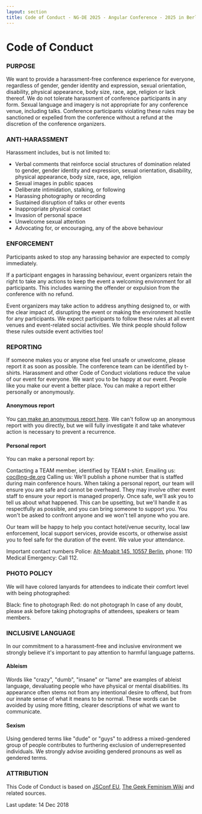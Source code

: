 ```yaml
---
layout: section
title: Code of Conduct - NG-DE 2025 - Angular Conference - 2025 in Berlin
---
```

# Code of Conduct

### PURPOSE

We want to provide a harassment-free conference experience for everyone, regardless of gender, gender identity and expression, sexual orientation, disability, physical appearance, body size, race, age, religion or lack thereof. We do not tolerate harassment of conference participants in any form. Sexual language and imagery is not appropriate for any conference venue, including talks. Conference participants violating these rules may be sanctioned or expelled from the conference without a refund at the discretion of the conference organizers.

### ANTI-HARASSMENT

Harassment includes, but is not limited to:

* Verbal comments that reinforce social structures of domination related to gender, gender identity and expression, sexual orientation, disability, physical appearance, body size, race, age, religion
* Sexual images in public spaces
* Deliberate intimidation, stalking, or following
* Harassing photography or recording
* Sustained disruption of talks or other events
* Inappropriate physical contact
* Invasion of personal space
* Unwelcome sexual attention
* Advocating for, or encouraging, any of the above behaviour

### ENFORCEMENT

Participants asked to stop any harassing behavior are expected to comply immediately.

If a participant engages in harassing behaviour, event organizers retain the right to take any actions to keep the event a welcoming environment for all participants. This includes warning the offender or expulsion from the conference with no refund.

Event organizers may take action to address anything designed to, or with the clear impact of, disrupting the event or making the environment hostile for any participants. We expect participants to follow these rules at all event venues and event-related social activities. We think people should follow these rules outside event activities too!

### REPORTING

If someone makes you or anyone else feel unsafe or unwelcome, please report it as soon as possible. The conference team can be identified by t-shirts. Harassment and other Code of Conduct violations reduce the value of our event for everyone. We want you to be happy at our event. People like you make our event a better place. You can make a report either personally or anonymously.

#### Anonymous report

You [can make an anonymous report here](https://docs.google.com/forms/d/e/1FAIpQLSf09UWQ8WJVoE4X84buLHd26O37SMC-PFRoCFHSFdfCVJz8gw/viewform). We can't follow up an anonymous report with you directly, but we will fully investigate it and take whatever action is necessary to prevent a recurrence.

#### Personal report

You can make a personal report by:

Contacting a TEAM member, identified by TEAM t-shirt.
Emailing us: [coc@ng-de.org](mailto:coc@ng-de.org)
Calling us: We'll publish a phone number that is staffed during main conference hours.
When taking a personal report, our team will ensure you are safe and cannot be overheard. They may involve other event staff to ensure your report is managed properly. Once safe, we'll ask you to tell us about what happened. This can be upsetting, but we'll handle it as respectfully as possible, and you can bring someone to support you. You won't be asked to confront anyone and we won't tell anyone who you are.

Our team will be happy to help you contact hotel/venue security, local law enforcement, local support services, provide escorts, or otherwise assist you to feel safe for the duration of the event. We value your attendance.

Important contact numbers
Police: [Alt-Moabit 145, 10557 Berlin](https://goo.gl/maps/Ty5NpQbTULM2), phone: 110
Medical Emergency: Call 112.

### PHOTO POLICY

We will have colored lanyards for attendees to indicate their comfort level with being photographed:

Black: fine to photograph
Red: do not photograph
In case of any doubt, please ask before taking photographs of attendees, speakers or team members.

### INCLUSIVE LANGUAGE

In our commitment to a harassment-free and inclusive environment we strongly believe it's important to pay attention to harmful language patterns.

#### Ableism

Words like "crazy", "dumb", "insane" or "lame" are examples of ableist language, devaluating people who have physical or mental disabilities. Its appearance often stems not from any intentional desire to offend, but from our innate sense of what it means to be normal. These words can be avoided by using more fitting, clearer descriptions of what we want to communicate.

#### Sexism

Using gendered terms like "dude" or "guys" to address a mixed-gendered group of people contributes to furthering exclusion of underrepresented individuals. We strongly advise avoiding gendered pronouns as well as gendered terms.

### ATTRIBUTION

This Code of Conduct is based on [JSConf EU](https://2019.jsconf.eu/code-of-conduct/), [The Geek Feminism Wiki](http://geekfeminism.wikia.com/wiki/Conference_anti-harassment/Policy) and related sources.

Last update: 14 Dec 2018
